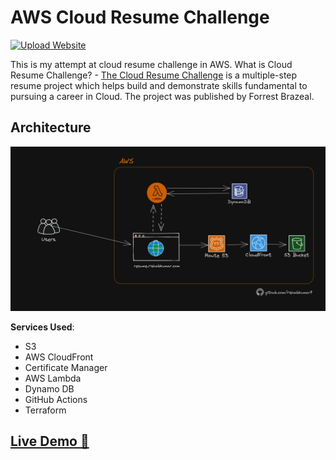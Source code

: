 # AWS Cloud Resume Challenge
[![Upload 
Website](https://github.com/bhardwajcr7/aws-resume-challenge/actions/workflows/front-end-CICD.yml/badge.svg)](https://github.com/bhardwajcr7/aws-resume-challenge/actions/workflows/front-end-CICD.yml)

This is my attempt at cloud resume challenge in AWS.
What is Cloud Resume Challenge? - [The Cloud Resume Challenge](https://cloudresumechallenge.dev/) is a multiple-step resume project which helps build and demonstrate skills fundamental to pursuing a career in Cloud. The project was published by Forrest Brazeal.

## Architecture

![Architecture Diagram](/assets/img/AWS-Architecture-Cloud-resume-challenge.png)

**Services Used**:

- S3
- AWS CloudFront
- Certificate Manager
- AWS Lambda
- Dynamo DB
- GitHub Actions
- Terraform

## [Live Demo 🔗](https://sanyog.pscloud.in)

 

